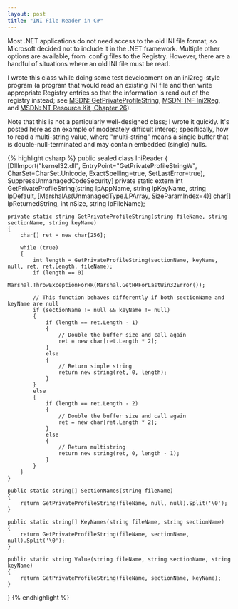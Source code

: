```yaml
---
layout: post
title: "INI File Reader in C#"
---
```

Most .NET applications do not need access to the old INI file format, so Microsoft decided not to include it in the .NET framework. Multiple other options are available, from .config files to the Registry. However, there are a handful of situations where an old INI file must be read.

I wrote this class while doing some test development on an ini2reg-style program (a program that would read an existing INI file and then write appropriate Registry entries so that the information is read out of the registry instead; see [MSDN: GetPrivateProfileString](http://msdn.microsoft.com/en-us/library/ms724353(VS.85).aspx), [MSDN: INF Ini2Reg](http://msdn.microsoft.com/en-us/library/ms794363.aspx), and [MSDN: NT Resource Kit, Chapter 26](http://technet.microsoft.com/en-us/library/cc722567.aspx)).

Note that this is not a particularly well-designed class; I wrote it quickly. It's posted here as an example of moderately difficult interop; specifically, how to read a multi-string value, where "multi-string" means a single buffer that is double-null-terminated and may contain embedded (single) nulls.

{% highlight csharp %}
public sealed class IniReader
{
    [DllImport("kernel32.dll", EntryPoint="GetPrivateProfileStringW", CharSet=CharSet.Unicode, ExactSpelling=true, SetLastError=true), SuppressUnmanagedCodeSecurity]
    private static extern int GetPrivateProfileString(string lpAppName, string lpKeyName, string lpDefault,
        [MarshalAs(UnmanagedType.LPArray, SizeParamIndex=4)] char[] lpReturnedString, int nSize, string lpFileName);
 
    private static string GetPrivateProfileString(string fileName, string sectionName, string keyName)
    {
        char[] ret = new char[256];
 
        while (true)
        {
            int length = GetPrivateProfileString(sectionName, keyName, null, ret, ret.Length, fileName);
            if (length == 0)
                Marshal.ThrowExceptionForHR(Marshal.GetHRForLastWin32Error());
 
            // This function behaves differently if both sectionName and keyName are null
            if (sectionName != null && keyName != null)
            {
                if (length == ret.Length - 1)
                {
                    // Double the buffer size and call again
                    ret = new char[ret.Length * 2];
                }
                else
                {
                    // Return simple string
                    return new string(ret, 0, length);
                }
            }
            else
            {
                if (length == ret.Length - 2)
                {
                    // Double the buffer size and call again
                    ret = new char[ret.Length * 2];
                }
                else
                {
                    // Return multistring
                    return new string(ret, 0, length - 1);
                }
            }
        }
    }
 
    public static string[] SectionNames(string fileName)
    {
        return GetPrivateProfileString(fileName, null, null).Split('\0');
    }
 
    public static string[] KeyNames(string fileName, string sectionName)
    {
        return GetPrivateProfileString(fileName, sectionName, null).Split('\0');
    }
 
    public static string Value(string fileName, string sectionName, string keyName)
    {
        return GetPrivateProfileString(fileName, sectionName, keyName);
    }
}
{% endhighlight %}